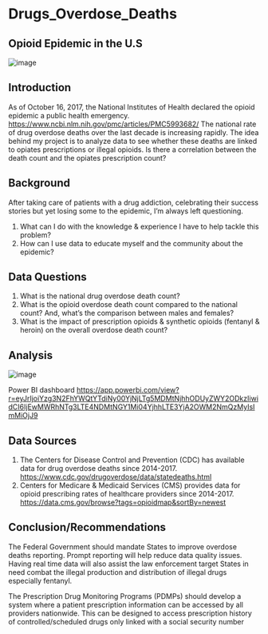 # Drugs_Overdose_Deaths

## Opioid Epidemic in the U.S

![image](https://user-images.githubusercontent.com/103075824/161979334-2a0d722e-b6ee-4426-84cb-3db7f2a4d6e7.png)

## Introduction

As of October 16, 2017, the National Institutes of Health declared the opioid epidemic a public health emergency. https://www.ncbi.nlm.nih.gov/pmc/articles/PMC5993682/ The national rate of drug overdose deaths over the last decade is increasing rapidly. The idea behind my project is to analyze data to see whether these deaths are linked to opiates prescriptions or illegal opioids. Is there a correlation between the death count and the opiates prescription count?

## Background

After taking care of patients with a drug addiction, celebrating their success stories but yet losing some to the epidemic, I’m always left questioning.
1.	What can I do with the knowledge & experience I have to help tackle this problem?
2.	How can I use data to educate myself and the community about the epidemic?

## Data Questions
1.	What is the national drug overdose death count?
2.	What is the opioid overdose death count compared to the national count? And, what’s the comparison between males and females?
3.	What is the impact of prescription opioids & synthetic opioids (fentanyl & heroin) on the overall overdose death count?

## Analysis

![image](https://user-images.githubusercontent.com/103075824/161979967-06a5ed52-a430-44a1-94ed-6575301f89df.png)

Power BI dashboard https://app.powerbi.com/view?r=eyJrIjoiYzg3N2FhYWQtYTdiNy00YjNjLTg5MDMtNjhhODUyZWY2ODkzIiwidCI6IjEwMWRhNTg3LTE4NDMtNGY1Mi04YjhhLTE3YjA2OWM2NmQzMyIsImMiOjJ9

## Data Sources

1.	The Centers for Disease Control and Prevention (CDC) has available data for drug overdose deaths since 2014-2017. https://www.cdc.gov/drugoverdose/data/statedeaths.html
2.	Centers for Medicare & Medicaid Services (CMS) provides data for opioid prescribing rates of healthcare providers since 2014-2017. https://data.cms.gov/browse?tags=opioidmap&sortBy=newest

## Conclusion/Recommendations
The Federal Government should mandate States to improve overdose deaths reporting. Prompt reporting will help reduce data quality issues. Having real time data will also assist the law enforcement target States in need combat the illegal production and distribution of illegal drugs especially fentanyl.

The Prescription Drug Monitoring Programs (PDMPs) should develop a system where a patient prescription information can be accessed by all providers nationwide. This can be designed to access prescription history of controlled/scheduled drugs only linked with a social security number


